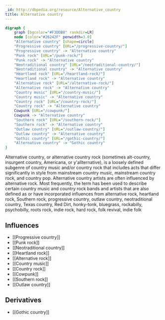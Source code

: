 ```yaml
---
_id: http://dbpedia.org/resource/Alternative_country
title: Alternative country
---
```


```dot
digraph {
	graph [bgcolor="#F3DDB8" rankdir=LR]
	node [color="#26242F" penwidth=3.0]
	"Alternative country" [shape=circle]
	"Progressive country" [URL="/progressive-country/"]
	"Progressive country" -> "Alternative country"
	"Punk rock" [URL="/punk-rock/"]
	"Punk rock" -> "Alternative country"
	"Neotraditional country" [URL="/neotraditional-country/"]
	"Neotraditional country" -> "Alternative country"
	"Heartland rock" [URL="/heartland-rock/"]
	"Heartland rock" -> "Alternative country"
	"Alternative rock" [URL="/alternative-rock/"]
	"Alternative rock" -> "Alternative country"
	"Country music" [URL="/country-music/"]
	"Country music" -> "Alternative country"
	"Country rock" [URL="/country-rock/"]
	"Country rock" -> "Alternative country"
	Cowpunk [URL="/cowpunk/"]
	Cowpunk -> "Alternative country"
	"Southern rock" [URL="/southern-rock/"]
	"Southern rock" -> "Alternative country"
	"Outlaw country" [URL="/outlaw-country/"]
	"Outlaw country" -> "Alternative country"
	"Gothic country" [URL="/gothic-country/"]
	"Alternative country" -> "Gothic country"
}
```

Alternative country, or alternative country rock (sometimes alt-country, insurgent country, Americana, or y'allternative), is a loosely defined subgenre of country music and/or country rock that includes acts that differ significantly in style from mainstream country music, mainstream country rock, and country pop. Alternative country artists are often influenced by alternative rock. Most frequently, the term has been used to describe certain country music and country rock bands and artists that are also defined as or have incorporated influences from alternative rock, heartland rock, Southern rock, progressive country, outlaw country, neotraditional country, Texas country, Red Dirt, honky-tonk, bluegrass, rockabilly, psychobilly, roots rock, indie rock, hard rock, folk revival, indie folk

## Influences
- [[Progressive country]]
- [[Punk rock]]
- [[Neotraditional country]]
- [[Heartland rock]]
- [[Alternative rock]]
- [[Country music]]
- [[Country rock]]
- [[Cowpunk]]
- [[Southern rock]]
- [[Outlaw country]]

## Derivatives
- [[Gothic country]]
